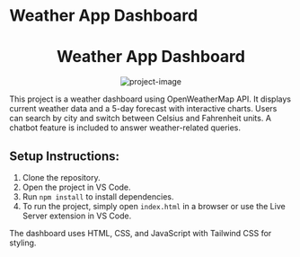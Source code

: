 # Weather App Dashboard

<h1 align="center" id="title">Weather App Dashboard</h1>

<p align="center"><img src="https://socialify.git.ci/The-Ahmad-Behzad/Weather-App-Dashboard/image?language=1&amp;owner=1&amp;name=1&amp;stargazers=1&amp;theme=Light" alt="project-image"></p>

This project is a weather dashboard using OpenWeatherMap API. It displays current weather data and a 5-day forecast with interactive charts. Users can search by city and switch between Celsius and Fahrenheit units. A chatbot feature is included to answer weather-related queries.

## Setup Instructions:
1. Clone the repository.
2. Open the project in VS Code.
3. Run `npm install` to install dependencies.
4. To run the project, simply open `index.html` in a browser or use the Live Server extension in VS Code.
   
The dashboard uses HTML, CSS, and JavaScript with Tailwind CSS for styling.
